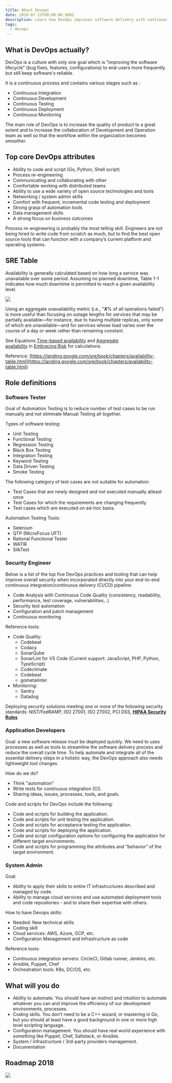 ```yaml
---
title: About Devops
date: 2018-07-23T00:00:00.000Z
description: Learn how DevOps improves software delivery with continuous integration, automation, testing, and collaboration between development and operations for faster, reliable releases.
tags:
  - devops
---
```


## What is DevOps actually?

DevOps is a culture with only one goal which is "improving the software lifecycle" (bug fixes, features, configurations) to end-users more frequently but still keep software's reliable.

It is a continuous process and contains various stages such as :

* Continuous Integration
* Continuous Development
* Continuous Testing
* Continuous Deployment
* Continuous Monitoring

The main role of DevOps is to increase the quality of product to a great extent and to increase the collaboration of Development and Operation team as well so that the workflow within the organization becomes smoother.

## Top core DevOps attributes

* Ability to code and script (Go, Python, Shell script)
* Process re-engineering
* Communicating and collaborating with other
* Comfortable working with distributed teams
* Ability to use a wide variety of open source technologies and tools
* Networking / system admin skills
* Comfort with frequent, incremental code testing and deployment
* Strong grasp of automation tools
* Data management skills
* A strong focus on business outcomes

Process re-engineering is probably the most telling skill. Engineers are not being hired to write code from scratch as much, but to find the best open source tools that can function with a company’s current platform and operating systems.

## SRE Table

Availability is generally calculated based on how long a service was unavailable over some period. Assuming no planned downtime, Table 1-1 indicates how much downtime is permitted to reach a given availability level.

![](assets/about-devops_9332ba5aa78b621a63f04a098e8ff602_md5.webp)

Using an aggregate unavailability metric (i.e., "***X***% of all operations failed") is more useful than focusing on outage lengths for services that may be partially available—for instance, due to having multiple replicas, only some of which are unavailable—and for services whose load varies over the course of a day or week rather than remaining constant.

See Equations [Time-based availability](https://landing.google.com/sre/book/chapters/embracing-risk.html#risk-management_measuring-service-risk_time-availability-equation) and [Aggregate availability](https://landing.google.com/sre/book/chapters/embracing-risk.html#risk-management_measuring-service-risk_aggregate-availability-equation) in [Embracing Risk](https://landing.google.com/sre/book/chapters/embracing-risk.html) for calculations.

Reference: [https://landing.google.com/sre/book/chapters/availability-table.html](https://landing.google.com/sre/book/chapters/availability-table.html)

## Role definitions

### Software Tester

Goal of Automation Testing is to reduce number of test cases to be run manually and not eliminate Manual Testing all together.

Types of software testing:

* Unit Testing
* Functional Testing
* Regression Testing
* Black Box Testing
* Integration Testing
* Keyword Testing
* Data Driven Testing
* Smoke Testing

The following category of test cases are not suitable for automation:

* Test Cases that are newly designed and not executed manually atleast once
* Test Cases for which the requirements are changing frequently
* Test cases which are executed on ad-hoc basis.

Automation Testing Tools:

* Selenium
* QTP (MicroFocus UFT)
* Rational Functional Tester
* WATIR
* SilkTest

### Security Engineer

Below is a list of the top five DevOps practices and tooling that can help improve overall security when incorporated directly into your end-to-end continuous integration/continuous delivery (CI/CD) pipeline:

* Code Analysis with Continuous Code Quality (consistency, readability, performance, test coverage, vulnerabilities…)
* Security test automation
* Configuration and patch management
* Continuous monitoring

Reference tools:

* Code Quality:
  * Codebeat
  * Codacy
  * SonarQube
  * SonarLint for VS Code (Current support: JavaScript, PHP, Python, TypeScript)
  * Codeclimate
  * Codebeat
  * gometalinter
* Monitoring:
  * Sentry
  * Datadog

Deploying security solutions meeting one or more of the following security standards: NIST/FedRAMP, ISO 27001, ISO 27002, PCI DSS, **[HIPAA Security Rules](http://www.onlinetech.com/resources/references/what-is-the-hipaa-security-rule)**

### Application Developers

Goal: a new software release must be deployed quickly. We need to uses processes as well as tools to streamline the software delivery process and reduce the overall cycle time. To help automate and integrate all of the essential delivery steps in a holistic way, the DevOps approach also needs lightweight tool changes.

How do we do?

* Think "automation"
* Write tests for continuous integration (CI).
* Sharing ideas, issues, processes, tools, and goals.

Code and scripts for DevOps include the following:

* Code and scripts for building the application.
* Code and scripts for unit testing the application.
* Code and scripts for acceptance testing the application.
* Code and scripts for deploying the application.
* Code and script configuration options for configuring the application for different target environments.
* Code and scripts for programming the attributes and “behavior” of the target environment.

### System Admin

Goal:

* Ability to apply their skills to entire IT infrastructures described and managed by code.
* Ability to manage cloud services and use automated deployment tools and code repositories - and to share their expertise with others.

How to have Devops skills:

* Needed: New technical skills
* Coding skill
* Cloud services: AWS, Azure, GCP, etc.
* Configuration Management and Infrastructure as code

Reference tools:

* Continuous integration servers: CircleCI, Gitlab runner, Jenkins, etc.
* Ansible, Puppet, Chef
* Orchestration tools: K8s, DC/OS, etc.

## What will you do

* Ability to automate. You should have an instinct and intuition to automate whatever you can and improve the efficiency of our development environments, processes.
* Coding skills. You don’t need to be a C++ wizard, or mastering in Go, but you should at least have a good background in one or more high level scripting language.
* Configuration management. You should have real world experience with something like Puppet, Chef, Saltstack, or Ansible.
* System / infrastructure / 3rd-party providers management.
* Documentation

## Roadmap 2018

![](assets/about-devops_3ff5afb2faea481c0d85fe0d0f4591b5_md5.webp)

